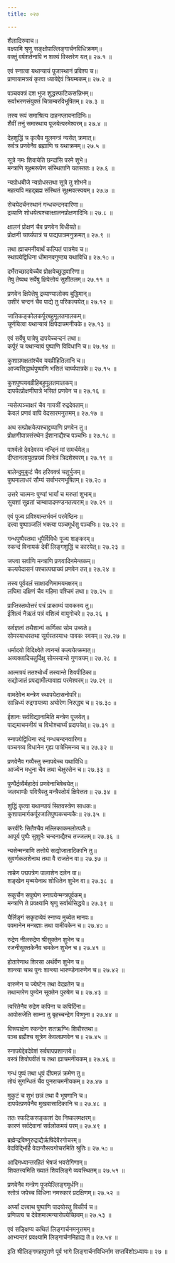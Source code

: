 ```yaml
---
title: ०२७

---
```

शैलादिरुवाच॥  
वक्ष्यामि श्रृणु सङ्क्षोपाल्लिङ्गार्चनविधिक्रमम्॥  
वक्तुं वर्षशतेनापि न शक्यं विस्तरेण यत्॥ २७.१ ॥  
  
एवं स्नात्वा यथान्यायं पूजास्थानं प्रविश्य च॥  
प्राणायामत्रयं कृत्वा ध्यायेद्देवं त्रियम्बकम्॥ २७.२ ॥  
  
पञ्चवक्त्रं दश भुज शुद्धस्फटिकसन्निभम्॥  
सर्वाभरणसंयुक्तं चित्राम्बरविभूषितम्॥ २७.३ ॥  
  
तस्य रूपं समाश्रित्य दाहनप्लावनादिभिः॥  
शैवीं तनुं समास्थाय पूजयेत्परमेश्वरम्॥ २७.४ ॥  
  
देहशुद्धिं च कृत्वैव मूलमन्त्रं न्यसेत् क्रमात्॥  
सर्वत्र प्रणवेनैव ब्रह्माणि च यथाक्रमम्॥ २७.५ ॥  
  
सूत्रे नमः शिवायेति छन्दांसि परमे शुभे॥  
मन्त्राणि सूक्ष्मरूपेण संस्थितानि यतस्ततः॥ २७.६ ॥  
  
न्यग्रोधबीजे न्यग्रोधस्तथा सूत्रे तु शोभने॥  
महत्यपि महद्ब्रह्म संस्थितं सूक्ष्मवत्स्वयम्॥ २७.७ ॥  
  
सेचयेदर्चनस्थानं गन्धचन्दनवारिणा॥  
द्रव्याणि शोधयेत्पश्चात्क्षालनप्रोक्षणादिभिः॥ २७.८ ॥  
  
क्षालनं प्रोक्षणं चैव प्रणवेन विधीयते॥  
प्रोक्षणी चार्घ्यपात्रं च पाद्यपात्रमनुक्रमत्॥ २७.९ ॥  
  
तथा ह्याचमनीयार्थं कल्पितं पात्रमेव च॥  
स्थापयेद्विधिना धीमानवगुण्ठ्य यथाविधि॥ २७.१೦ ॥  
  
दर्भैराच्छादयेच्चैव प्रोक्षयेच्छुद्धवारिणा॥  
तेषु तेष्वथ सर्वेषु क्षिपेत्तोयं सुशीतलम्॥ २७.११ ॥  
  
प्रणवेन क्षिपेत्तेषु द्रव्याण्यालोक्य बुद्धिमान्॥  
उशीरं चन्दनं चैव पाद्ये तु परिकल्पयेत्॥ २७.१२ ॥  
  
जातिकङ्कोलकर्पूरबहुमूलतमालकम्॥  
चूर्णयित्वा यथान्यायं क्षिपेदाचमनीयके॥ २७.१३ ॥  
  
एवं सर्वेषु पात्रेषु दापयेच्चन्दनं तथा॥  
कर्पूरं च यथान्यायं पुष्पाणि विविधानि च॥ २७.१४ ॥  
  
कुशाग्रमक्षतांश्चैव यवव्रीहितिलानि च॥  
आज्यसिद्धार्थपुष्पाणि भसितं चार्घ्यपात्रके॥ २७.१५ ॥  
  
कुशपुष्पयवव्रीहिबहुमूलतमालकम्॥  
दापयेत्प्रोक्षणीपात्रे भसितं प्रणवेन च॥ २७.१६ ॥  
  
न्यसेत्पञ्चाक्षरं चैव गायत्रीं रुद्रदेवताम्॥  
केवलं प्रणवं वापि वेदसारमनुत्तमम्॥ २७.१७ ॥  
  
अथ सम्प्रोक्षयेत्पश्चाद्द्रव्याणि प्रणवेन तु॥  
प्रोक्षणीपात्रसंस्थेन ईशानाद्यैश्च पञ्चभिः॥ २७.१८ ॥  
  
पार्श्वतो देवदेवस्य नन्दिनं मां समर्चयेत्॥  
दीप्तानलायुतप्रख्यं त्रिनेत्रं त्रिदशेश्वरम्॥ २७.१९ ॥  
  
बालेन्दुमुकुटं चैव हरिवक्त्रं चतुर्भुजम्॥  
पुष्पमालाधरं सौम्यं सर्वाभरणभूषितम्॥ २७.२೦ ॥  
  
उत्तरे चात्मनः पुण्यां भार्यां च मरुतां शुभाम्॥  
सुयशां सुव्रतां चाम्बापादमण्डनतत्पराम्॥ २७.२१ ॥  
  
एवं पूज्य प्रविश्यान्तर्भवनं परमेष्ठिनः॥  
दत्त्वा पुष्पाञ्जलिं भक्त्या पञ्चमूर्धसु पञ्चभिः॥ २७.२२ ॥  
  
गन्धपुष्पैस्तथा धूपैर्विविधैः पूज्य शङ्करम्॥  
स्कन्दं विनायकं देवीं लिङ्गशुद्धिं च कारयेत्॥ २७.२३ ॥  
  
जप्त्वा सर्वाणि मन्त्राणि प्रणवादिनमेन्तकम्॥  
कल्पयेदासनं पश्चात्पद्माख्यं प्रणवेन तत्॥ २७.२४ ॥  
  
तस्य पूर्वदलं साक्षादणिमामयमक्षरम्॥  
लघिमा दक्षिणं चैव महिमा पश्चिमं तथा॥ २७.२५ ॥  
  
प्राप्तिस्तथोत्तरं पत्रं प्राकाम्यं पावकस्य तु॥  
ईशित्वं नैऋतं पत्रं वशित्वं वायुगोचरे॥ २७.२६ ॥  
  
सर्वज्ञत्वं तथैशान्यं कर्णिका सोम उच्यते॥  
सोमस्याधस्तथा सूर्यस्तस्याधः पावकः स्वयम्॥ २७.२७ ॥  
  
धर्मादयो विदिक्ष्वेते त्वनन्तं कल्पयेत्क्रमात्॥  
अव्यक्तादिचतुर्दिक्षु सोमस्यान्ते गुणत्रयम्॥ २७.२८ ॥  
  
  
आत्मत्रयं ततश्चोर्ध्वं तस्यान्ते शिवपीठिका॥  
सद्योजातं प्रपद्यामीत्यावाह्य परमेश्वरम्॥ २७.२९ ॥  
  
वामदेवेन मन्त्रेण स्थापयेदासनोपरि॥  
सान्निध्यं रुद्रगायत्र्या अघोरेण निरुद्ध्य च॥ २७.३೦ ॥  
  
ईशानः सर्वविद्यानामिति मन्त्रेण पूजयेत्॥  
पाद्यमाचमनीयं च विभोश्चार्घ्यं प्रदापयेत्॥ २७.३१ ॥  
  
स्नापयेद्विधिना रुद्रं गन्धचन्दनवारिणा॥  
पञ्चगव्य विधानेन गृह्य पात्रेभिमन्त्र्य च॥ २७.३२ ॥  
  
प्रणवेनैव गव्यैस्तु स्नापयेच्च यथाविधि॥  
आज्येन मधुना चैव तथा चेक्षुरसेन च॥ २७.३३ ॥  
  
पुण्यैर्द्रव्यैर्महादेवं प्रणवेनाभिषेचयेत्॥  
जलभाण्डैः पवित्रैस्तु मन्त्रैस्तोयं क्षिपेत्ततः॥ २७.३४ ॥  
  
शुद्धिं कृत्वा यथान्यायं सितवस्त्रेण साधकः॥  
कुशापामार्गकर्पूरजातिपुष्पकचम्पकैः॥ २७.३५ ॥  
  
करवीरैः सितैश्चैव मल्लिकाकमलोत्पलैः॥  
आपूर्य पुष्पैः सुशुभैः चन्दनाद्यैश्च तज्जलम्॥ २७.३६ ॥  
  
न्यसेन्मन्त्राणि तत्तोये सद्योजातादिकानि तु॥  
सुवर्णकलशेनाथ तथा वै राजतेन वा॥ २७.३७ ॥  
  
ताम्रेण पद्मपत्रेण पालाशेन दलेन वा॥  
शङ्खेन मृन्मयेनाथ शोधितेन शुभेन वा॥ २७.३८ ॥  
  
सकूर्चेन सपुष्पेण स्नापयेन्मन्त्रपूर्वकम्॥  
मन्त्राणि ते प्रवक्ष्यामि श्रृणु सर्वार्थसिद्धये॥ २७.३९ ॥  
  
यैर्लिङ्गं सकृदप्येवं स्नाप्य मुच्येत मानवः॥  
पवमानेन मन्त्रज्ञाः तथा वामीयकेन च॥ २७.४೦ ॥  
  
रुद्रेण नीलरुद्रेण श्रीसुक्तेन शुभेन च॥  
रजनीसूक्तकेनैव चमकेन शुभेन च॥ २७.४१ ॥  
  
होतारेणाथ शिरसा अर्थर्वेण शुभेन च॥  
शान्त्या चाथ पुनः शान्त्या भारुण्डेनारुणेन च॥ २७.४२ ॥  
  
वारुणेन च ज्येष्टेन तथा वेदव्रतेन च॥  
तथान्तरेण पुण्येन सूक्तेन पुरुषेण च॥ २७.४३ ॥  
  
त्वरितेनैव रुद्रेण कपिना च कपिर्दिना॥  
आवोसजेति साम्ना तु बृहच्चन्द्रेण विष्णुना॥ २७.४४ ॥  
  
विरूपाक्षेण स्कन्देन शतऋग्भिः शिवौस्तथा॥  
पञ्च ब्रह्मैश्च सूत्रेण केवलप्रणवेन च॥ २७.४५ ॥  
  
स्नापयेद्देवदेवेशं सर्वपापप्रशान्तये॥  
वस्त्रं शिवोपवीतं च तथा ह्याचमनीयकम्॥ २७.४६ ॥  
  
गन्धं पुष्पं तथा धूपं दीपमन्नं क्रमेण तु॥  
तोयं सुगन्धितं चैव पुनराचमनीयकम्॥ २७.४७ ॥  
  
मुकुटं च शुभं छन्नं तथा वै भूषणानि च॥  
दापयेत्प्रणवेनैव मुखवासादिकानि च॥ २७.४८ ॥  
  
ततः स्फटिकसङ्काशं देव निष्कलमक्षरम्॥  
कारणं सर्वदेवानां सर्वलोकमयं परम्॥ २७.४९ ॥  
  
ब्रह्मेन्द्रविष्णुरुद्राद्यैर्ऋषिदेवैरगोचरम्॥  
वेदविद्भिर्हि वेदान्तैस्त्वगोचरमिति श्रुतिः॥ २७.५೦ ॥  
  
आदिमध्यान्तरहितं भेषजं भवरोगिणाम्॥  
शिवतत्त्वमिति ख्यातं शिवलिङ्गे व्यवस्थितम्॥ २७.५१ ॥  
  
प्रणवेनैव मन्त्रेण पूजयेल्लिङ्गमूर्धनि॥  
स्तोत्रं जपेच्च विधिना नमस्कारं प्रदक्षिणम्॥ २७.५२ ॥  
  
अर्घ्यां दत्त्वाथ पुष्पाणि पादयोस्तु विकीर्य च॥  
प्रणिपत्य च देवेशमात्मन्यारोपयेच्छिवम्॥ २७.५३ ॥  
  
एवं सङ्क्षिप्य कथितं लिङ्गार्चनमनुत्तमम्॥  
आभ्यन्तरं प्रवक्ष्यामि लिङ्गार्चनमिहाद्य ते॥ २७.५४ ॥  
  
इति श्रीलिङ्गमहापुराणे पूर्व भागे लिङ्गार्चनविधिर्नाम सप्तविंशोऽध्यायः॥ २७ ॥